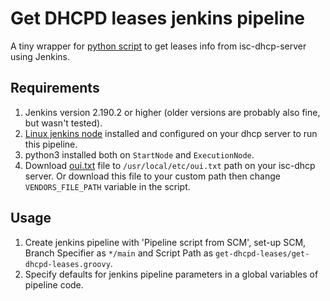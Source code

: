 # Get DHCPD leases jenkins pipeline

A tiny wrapper for
[python script](https://github.com/alexanderbazhenoff/various-scripts/tree/master/network/get_dhcpd_leases) to get
leases info from isc-dhcp-server using Jenkins.

## Requirements

1. Jenkins version 2.190.2 or higher (older versions are probably also fine, but wasn't tested).
2. [Linux jenkins node](https://www.jenkins.io/doc/book/installing/linux/) installed and configured on your dhcp
   server to run this pipeline.
3. python3 installed both on `StartNode` and `ExecutionNode`.
4. Download [oui.txt](https://standards-oui.ieee.org/) file to `/usr/local/etc/oui.txt` path on your isc-dhcp server. Or
download this file to your custom path then change `VENDORS_FILE_PATH` variable in the script.

## Usage

1. Create jenkins pipeline with 'Pipeline script from SCM', set-up SCM, Branch Specifier as `*/main` and Script Path as
   `get-dhcpd-leases/get-dhcpd-leases.groovy`.
2. Specify defaults for jenkins pipeline parameters in a global variables of pipeline code.

